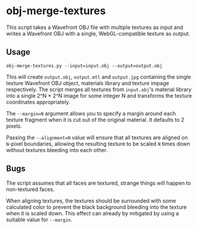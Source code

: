 obj-merge-textures
==================

This script takes a Wavefront OBJ file with multiple textures as input and
writes a Wavefront OBJ with a single, WebGL-compatible texture as output.


Usage
-----

    obj-merge-textures.py --input=input.obj --output=output.obj

This will create `output.obj`, `output.mtl` and `output.jpg` containing the
single texture Wavefront OBJ object, materials library and texture impage
respectively.  The script merges all textures from `input.obj`'s material
library into a single 2^N * 2^N image for some integer N and transforms the
texture coordinates appropriately.

The `--margin=N` argument allows you to specify a margin around each texture
fragment when it is cut out of the original material.  It defaults to 2 pixels.

Passing the `--alignment=N` value will ensure that all textures are aligned on
`N`-pixel boundaries, allowing the resulting texture to be scaled `N` times
down without textures bleeding into each other.


Bugs
----

The script assumes that all faces are textured, strange things will happen to
non-textured faces.

When aligning textures, the textures should be surrounded with some calculated
color to prevent the black background bleeding into the texture when it is
scaled down.  This effect can already by mitigated by using a suitable value
for `--margin`.
